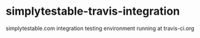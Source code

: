 simplytestable-travis-integration
=================================

simplytestable.com integration testing environment running at travis-ci.org
